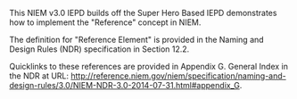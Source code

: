This NIEM v3.0 IEPD builds off the Super Hero Based IEPD demonstrates how to implement the "Reference" concept in NIEM.  

The definition for "Reference Element" is provided in the Naming and Design Rules (NDR) specification in Section 12.2. 

Quicklinks to these references are provided in Appendix G. General Index in the NDR at URL:  http://reference.niem.gov/niem/specification/naming-and-design-rules/3.0/NIEM-NDR-3.0-2014-07-31.html#appendix_G. 
